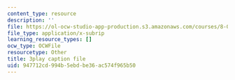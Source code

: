 ```yaml
---
content_type: resource
description: ''
file: https://ol-ocw-studio-app-production.s3.amazonaws.com/courses/8-01sc-classical-mechanics-fall-2016/947712cd994b5ebdbe36ac574f965b50_FSW9EQNZvxI.vtt
file_type: application/x-subrip
learning_resource_types: []
ocw_type: OCWFile
resourcetype: Other
title: 3play caption file
uid: 947712cd-994b-5ebd-be36-ac574f965b50
---
```

